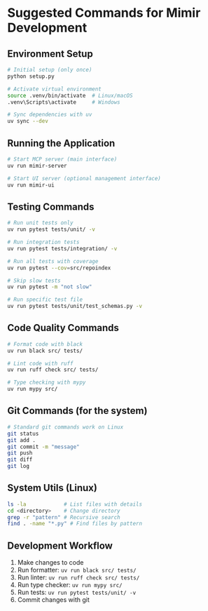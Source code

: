 # Suggested Commands for Mimir Development

## Environment Setup
```bash
# Initial setup (only once)
python setup.py

# Activate virtual environment
source .venv/bin/activate  # Linux/macOS
.venv\Scripts\activate     # Windows

# Sync dependencies with uv
uv sync --dev
```

## Running the Application
```bash
# Start MCP server (main interface)
uv run mimir-server

# Start UI server (optional management interface)
uv run mimir-ui
```

## Testing Commands
```bash
# Run unit tests only
uv run pytest tests/unit/ -v

# Run integration tests
uv run pytest tests/integration/ -v

# Run all tests with coverage
uv run pytest --cov=src/repoindex

# Skip slow tests
uv run pytest -m "not slow"

# Run specific test file
uv run pytest tests/unit/test_schemas.py -v
```

## Code Quality Commands
```bash
# Format code with black
uv run black src/ tests/

# Lint code with ruff
uv run ruff check src/ tests/

# Type checking with mypy
uv run mypy src/
```

## Git Commands (for the system)
```bash
# Standard git commands work on Linux
git status
git add .
git commit -m "message"
git push
git diff
git log
```

## System Utils (Linux)
```bash
ls -la            # List files with details
cd <directory>    # Change directory
grep -r "pattern" # Recursive search
find . -name "*.py" # Find files by pattern
```

## Development Workflow
1. Make changes to code
2. Run formatter: `uv run black src/ tests/`
3. Run linter: `uv run ruff check src/ tests/`
4. Run type checker: `uv run mypy src/`
5. Run tests: `uv run pytest tests/unit/ -v`
6. Commit changes with git